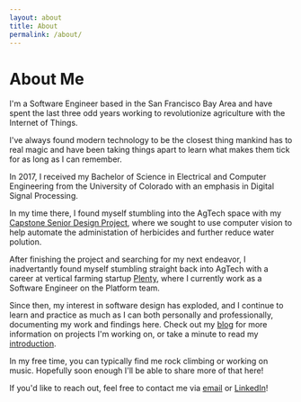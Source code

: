 ```yaml
---
layout: about
title: About
permalink: /about/
---
```


# About Me
I'm a Software Engineer based in the San Francisco Bay Area and have spent the last
three odd years working to revolutionize agriculture with the Internet of Things.

I've always found modern technology to be the closest thing
mankind has to real magic and have been taking things apart to learn what makes
them tick for as long as I can remember.

In 2017, I received my Bachelor of Science in Electrical and Computer Engineering
from the University of Colorado with an emphasis in Digital Signal Processing.

In my time there, I found myself stumbling into the AgTech space with my
[Capstone Senior Design Project](https://charliekingprojects.wordpress.com/2017/01/01/the-robotic-yard-weeder-part-1/),
where we sought to use computer vision to help automate the administation
of herbicides and further reduce water polution.

After finishing the project and searching for my next endeavor, I inadvertantly found myself
stumbling straight back into AgTech with a career at vertical farming startup [Plenty](https://plenty.ag),
where I currently work as a Software Engineer on the Platform team.

Since then, my interest in software design has exploded, and I continue to learn and practice as much as I can 
both personally and professionally, documenting my work and findings here. Check out my
[blog](/) for more information on projects I'm working on, or take a minute to read my
[introduction](/2020/09/28/hello.html).

In my free time, you can typically find me rock climbing or working on music. Hopefully soon enough I'll be able to
share more of that here!

If you'd like to reach out, feel free to contact me via [email](mailto:charlie.king4967@gmail.com) or [LinkedIn](https://www.linkedin.com/in/charlie-king4967/)!
